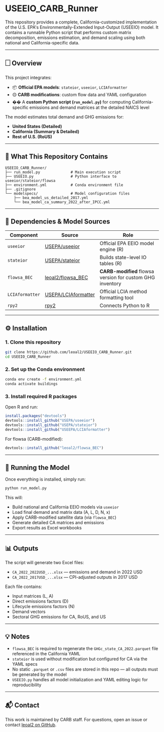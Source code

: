 # USEEIO\_CARB\_Runner

This repository provides a complete, California-customized implementation of the U.S. EPA's Environmentally-Extended Input-Output (USEEIO) model.
It contains a runnable Python script that performs custom matrix decomposition, emissions estimation, and demand scaling using both national and California-specific data.

---

## 🗌 Overview

This project integrates:

* 📦 **Official EPA models**: `stateior`, `useeior`, `LCIAformatter`
* 🟡 **CARB modifications**: custom flow data and YAML configuration
* �� A **custom Python script (`run_model.py`)** for computing California-specific emissions and demand matrices at the detailed NAICS level

The model estimates total demand and GHG emissions for:

* **United States (Detailed)**
* **California (Summary & Detailed)**
* **Rest of U.S. (RoUS)**

---

## 📂 What This Repository Contains

```
USEEIO_CARB_Runner/
├── run_model.py              # Main execution script
├── USEEIO.py                 # Python interface to useeior/stateior/flowsa
├── environment.yml           # Conda environment file
├── .gitignore
└── modelspecs/               # Model configuration files
    ├── bea_model_us_detailed_2017.yml
    └── bea_model_ca_summary_2022_after_IPCC.yml
```

---

## 🔧 Dependencies & Model Sources

| Component       | Source                                                         | Role                                                      |
| --------------- | -------------------------------------------------------------- | --------------------------------------------------------- |
| `useeior`       | [USEPA/useeior](https://github.com/USEPA/useeior)              | Official EPA EEIO model engine (R)                        |
| `stateior`      | [USEPA/stateior](https://github.com/USEPA/stateior)            | Builds state-level IO tables (R)                          |
| `flowsa_BEC`    | [leoal2/flowsa\_BEC](https://github.com/leoal2/flowsa_BEC)     | **CARB-modified** flowsa version for custom GHG inventory |
| `LCIAformatter` | [USEPA/LCIAformatter](https://github.com/USEEPA/LCIAformatter) | Official LCIA method formatting tool                      |
| `rpy2`          | [rpy2](https://rpy2.github.io/)                                | Connects Python to R                                      |

---

## ⚙️ Installation

### 1. Clone this repository

```bash
git clone https://github.com/leoal2/USEEIO_CARB_Runner.git
cd USEEIO_CARB_Runner
```

### 2. Set up the Conda environment

```bash
conda env create -f environment.yml
conda activate buildings
```

### 3. Install required R packages

Open R and run:

```r
install.packages("devtools")
devtools::install_github("USEPA/useeior")
devtools::install_github("USEPA/stateior")
devtools::install_github("USEEPA/LCIAformatter")
```

For flowsa (CARB-modified):

```r
devtools::install_github("leoal2/flowsa_BEC")
```

---

## 🚀 Running the Model

Once everything is installed, simply run:

```bash
python run_model.py
```

This will:

* Build national and California EEIO models via `useeior`
* Load final demand and matrix data (A, L, D, N, x)
* Apply CARB-modified satellite data (via `flowsa_BEC`)
* Generate detailed CA matrices and emissions
* Export results as Excel workbooks

---

## 📊 Outputs

The script will generate two Excel files:

* `CA_2022_2022USD_...xlsx` — emissions and demand in 2022 USD
* `CA_2022_2017USD_...xlsx` — CPI-adjusted outputs in 2017 USD

Each file contains:

* Input matrices (L, A)
* Direct emissions factors (D)
* Lifecycle emissions factors (N)
* Demand vectors
* Sectoral GHG emissions for CA, RoUS, and US

---

## 💡 Notes

* `flowsa_BEC` is required to regenerate the `GHGc_state_CA_2022.parquet` file referenced in the California YAML
* `stateior` is used without modification but configured for CA via the YAML specs
* No static `.parquet` or `.csv` files are stored in this repo — all outputs must be generated by the model
* `USEEIO.py` handles all model initialization and YAML editing logic for reproducibility

---

## 📬 Contact

This work is maintained by CARB staff.
For questions, open an issue or contact [leoal2 on GitHub](https://github.com/leoal2).

